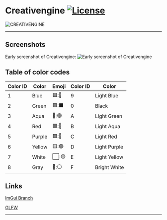 # Creativengine [![License](https://img.shields.io/github/license/Ludiliste/Creativengine)](https://github.com/Ludiliste/Creativengine/blob/master/LICENSE)
![CREATIVENGINE](https://user-images.githubusercontent.com/71063716/135708199-08b35f0e-8db9-4bee-bc6e-535b486509be.jpg)

***

## Screenshots

Early screenshot of Creativengine:
![Early screenshot of Creativengine](https://user-images.githubusercontent.com/71063716/135728875-d61e6d55-6e91-4bfa-a0fc-19861452ae32.png)

## Table of color codes

|Color ID|Color|Emoji|Color ID|Color |
|-----------|----|-----------|-|--- |
|1|Blue  | :blue_square:::small_blue_diamond:   |9 |Light Blue                              |
|2|Green | :green_square:::black_large_square:  |0 |Black                                   |
|3|Aqua  | :large_blue_diamond:::green_circle:  |A |Light Green                             |
|4|Red   | :red_square:::large_blue_circle:     |B |Light Aqua                              |
|5|Purple| :purple_square:::red_circle:         |C |Light Red                               |
|6|Yellow| :yellow_square:::purple_circle:      |D |Light Purple                            |
|7|White | :white_large_square:::yellow_circle: |E |Light Yellow                            |
|8|Gray  | :radio_button:::white_circle:        |F |Bright White                            |

## Links

[ImGui Branch](https://github.com/ocornut/imgui/tree/ff0c6c2bdec5feaad2f1d1957709ffb4f3de362f)

[GLFW](https://www.glfw.org/)

***
